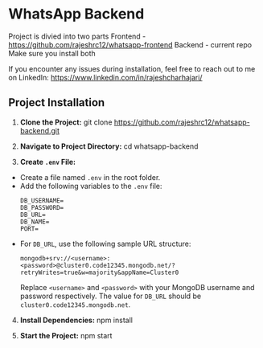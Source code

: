 # WhatsApp Backend
Project is divied into two parts
Frontend - https://github.com/rajeshrc12/whatsapp-frontend
Backend - current repo
Make sure you install both 

If you encounter any issues during installation, feel free to reach out to me on LinkedIn: https://www.linkedin.com/in/rajeshcharhajari/
## Project Installation

1. **Clone the Project:**
   git clone https://github.com/rajeshrc12/whatsapp-backend.git

2. **Navigate to Project Directory:**
   cd whatsapp-backend

3. **Create `.env` File:**

- Create a file named `.env` in the root folder.
- Add the following variables to the `.env` file:
  ```
  DB_USERNAME=
  DB_PASSWORD=
  DB_URL=
  DB_NAME=
  PORT=
  ```
- For `DB_URL`, use the following sample URL structure:
  ```
  mongodb+srv://<username>:<password>@cluster0.code12345.mongodb.net/?retryWrites=true&w=majority&appName=Cluster0
  ```
  Replace `<username>` and `<password>` with your MongoDB username and password respectively.
  The value for `DB_URL` should be `cluster0.code12345.mongodb.net`.

4. **Install Dependencies:**
   npm install

5. **Start the Project:**
   npm start
